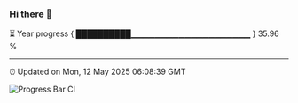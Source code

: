 ### Hi there 👋

⏳ Year progress { ██████████▁▁▁▁▁▁▁▁▁▁▁▁▁▁▁▁▁▁▁▁ } 35.96 %

---

⏰ Updated on Mon, 12 May 2025 06:08:39 GMT

![Progress Bar CI](https://github.com/liununu/liununu/workflows/Progress%20Bar%20CI/badge.svg)

